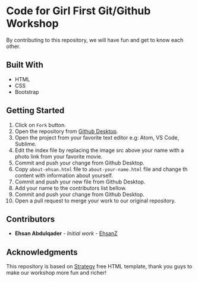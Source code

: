 
# Code for Girl First Git/Github Workshop
By contributing to this repository, we will have fun and get to know each other.

## Built With
* HTML
* CSS
* Bootstrap

## Getting Started

1. Click on `Fork` button.
2. Open the repository from [Github Desktop](https://desktop.github.com/).
3. Open the project from your favorite text editor e.g: Atom, VS Code, Sublime.
4. Edit the index file by replacing the image src above your name with a photo link from your favorite movie.
5. Commit and push your change from Github Desktop.
6. Copy `about-ehsan.html` file to `about-your-name.html` file and change th content with information about yourself.
7. Commit and push your new file from Github Desktop.
8. Add your name to the contributors list bellow.
9. Commit and push your change from Github Desktop.
10. Open a pull request to merge your work to our original repository.

## Contributors

* **Ehsan Abdulqader** - *Initial work* - [EhsanZ](https://github.com/EhsanZ)

## Acknowledgments
This repository is based on [Strategy](https://colorlib.com/wp/template/strategy/) free HTML template, thank you guys to make our workshop more fun and richer!

